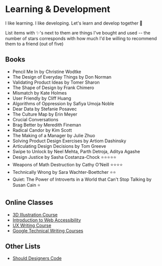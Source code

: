 # Learning & Development 
I like learning. I like developing. Let's learn and develop together 🧠 

List items with ✨'s next to them are things I've bought and used -- the number of stars corresponds with how much I'd be willing to recommend them to a friend (out of five) 

## Books 
- Pencil Me In by Christine Wodtke
- The Design of Everyday Things by Don Norman
- Validating Product Ideas by Tomer Sharon
- The Shape of Design by Frank Chimero
- Mismatch by Kate Holmes 
- User Friendly by Cliff Huang 
- Algorithms of Oppression by Safiya Umoja Noble 
- Dear Data by Stefanie Posavec 
- The Culture Map by Erin Meyer
- Crucial Conversations 
- Brag Better by Meredith Fineman
- Radical Candor by Kim Scott
- The Making of a Manager by Julie Zhuo
- Solving Product Design Exercises by Artiom Dashinsky
- Articulating Design Decisions by Tom Greeve
- Swipe to Unlock by Neel Mehta, Parth Detroja, Aditya Agashe
- Design Justice by Sasha Costanza-Chock ⭐⭐⭐⭐⭐
- Weapons of Math Destruction by Cathy O'Neill ⭐⭐⭐⭐
- Technically Wrong by Sara Wachter-Boettcher ⭐⭐
- Quiet: The Power of Introverts in a World that Can't Stop Talking by Susan Cain ⭐

## Online Classes 
- [3D Illustration Course](https://polygonrunway.com/courses/) 
- [Introduction to Web Accessibility](https://www.edx.org/course/web-accessibility-introduction)
- [UX Writing Course](https://uxcontent.com/)
- [Google Technical Writing Courses](https://developers.google.com/tech-writing) 

## Other Lists
- [Should Designers Code](https://github.com/github/product-design/blob/main/should-designers-code.md)
